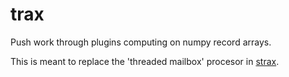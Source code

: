 trax
====

Push work through plugins computing on numpy record arrays.

This is meant to replace the 'threaded mailbox' procesor in 
[strax](https://github.com/AxFoundation/strax).